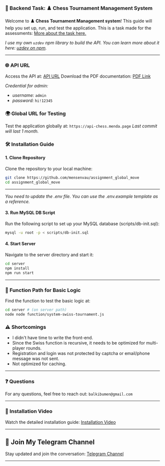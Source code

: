 ### 🚀  Backend Task: ♟️ Chess Tournament Management System 

Welcome to **♟️ Chess Tournament Management system**! This guide will help you set up, run, and test the application.
This is a task made for the assessments: [More about the task here.](https://globalmove.notion.site/47c1d6a94a5843cb87c79251431c68f4?v=1158b9d6ed0d41a8ae0d3f119d857d0f)

_I use my own `uzdev` npm library to build the API. You can learn more about it here: [uzdev on npm](https://www.npmjs.com/package/uzdev)._

--- 

### 🌐 API URL

Access the API at: [API URL](https://documenter.getpostman.com/view/36794346/2sA3kSnNbN)
Download the PDF documentation: [PDF Link](https://example.com/documentation.pdf)

_Credential for admin:_

- _username:_ `admin`
- _password:_ `hi!12345`

### 🌍 Global URL for Testing

Test the application globally at: ```https://api-chess.menda.page```
_Last commit will last 1 month._

### 🛠️ Installation Guide

#### 1. Clone Repository

Clone the repository to your local machine:

```sh
git clone https://github.com/mensenvau/assignment_global_move
cd assignment_global_move
```
---

_You need to update the .env file. You can use the .env.example template as a reference._

#### 3. Run MySQL DB Script

Run the following script to set up your MySQL database (scripts/db-init.sql):

```sh
mysql -u root -p < scripts/db-init.sql
```

#### 4. Start Server

Navigate to the server directory and start it:

```sh
cd server
npm install
npm run start
```

---

### 📁 Function Path for Basic Logic

Find the function to test the basic logic at:

```sh
cd server # (on server path)
node node function/system-swiss-tournament.js
```

### ⚠️ Shortcomings

- I didn't have time to write the front-end.
- Since the Swiss function is recursive, it needs to be optimized for multi-player rounds.
- Registration and login was not protected by captcha or email/phone message was not sent.
- Not optimized for caching. 

---

### ❓ Questions

For any questions, feel free to reach out: ```balkibumen@gmail.com```

---

### 🎥 Installation Video

Watch the detailed installation guide: [Installation Video](https://example.com/installation-video)

---

## 📢 Join My Telegram Channel

Stay updated and join the conversation: [Telegram Channel](https://t.me/mensenvau)

---